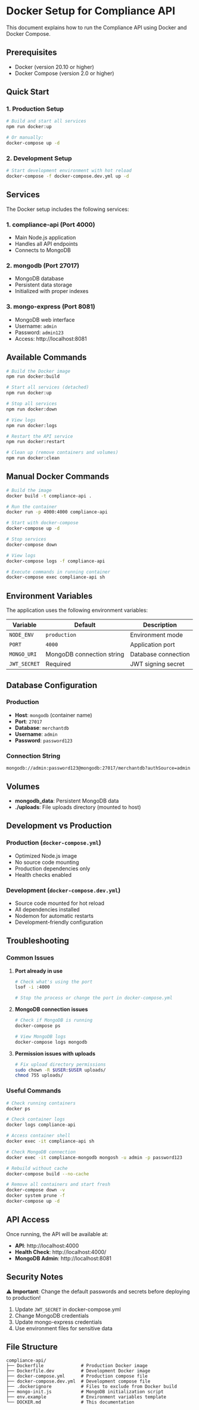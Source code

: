 # Docker Setup for Compliance API

This document explains how to run the Compliance API using Docker and Docker Compose.

## Prerequisites

- Docker (version 20.10 or higher)
- Docker Compose (version 2.0 or higher)

## Quick Start

### 1. Production Setup

```bash
# Build and start all services
npm run docker:up

# Or manually:
docker-compose up -d
```

### 2. Development Setup

```bash
# Start development environment with hot reload
docker-compose -f docker-compose.dev.yml up -d
```

## Services

The Docker setup includes the following services:

### 1. **compliance-api** (Port 4000)
- Main Node.js application
- Handles all API endpoints
- Connects to MongoDB

### 2. **mongodb** (Port 27017)
- MongoDB database
- Persistent data storage
- Initialized with proper indexes

### 3. **mongo-express** (Port 8081)
- MongoDB web interface
- Username: `admin`
- Password: `admin123`
- Access: http://localhost:8081

## Available Commands

```bash
# Build the Docker image
npm run docker:build

# Start all services (detached)
npm run docker:up

# Stop all services
npm run docker:down

# View logs
npm run docker:logs

# Restart the API service
npm run docker:restart

# Clean up (remove containers and volumes)
npm run docker:clean
```

## Manual Docker Commands

```bash
# Build the image
docker build -t compliance-api .

# Run the container
docker run -p 4000:4000 compliance-api

# Start with docker-compose
docker-compose up -d

# Stop services
docker-compose down

# View logs
docker-compose logs -f compliance-api

# Execute commands in running container
docker-compose exec compliance-api sh
```

## Environment Variables

The application uses the following environment variables:

| Variable | Default | Description |
|----------|---------|-------------|
| `NODE_ENV` | `production` | Environment mode |
| `PORT` | `4000` | Application port |
| `MONGO_URI` | MongoDB connection string | Database connection |
| `JWT_SECRET` | Required | JWT signing secret |

## Database Configuration

### Production
- **Host**: `mongodb` (container name)
- **Port**: `27017`
- **Database**: `merchantdb`
- **Username**: `admin`
- **Password**: `password123`

### Connection String
```
mongodb://admin:password123@mongodb:27017/merchantdb?authSource=admin
```

## Volumes

- **mongodb_data**: Persistent MongoDB data
- **./uploads**: File uploads directory (mounted to host)

## Development vs Production

### Production (`docker-compose.yml`)
- Optimized Node.js image
- No source code mounting
- Production dependencies only
- Health checks enabled

### Development (`docker-compose.dev.yml`)
- Source code mounted for hot reload
- All dependencies installed
- Nodemon for automatic restarts
- Development-friendly configuration

## Troubleshooting

### Common Issues

1. **Port already in use**
   ```bash
   # Check what's using the port
   lsof -i :4000
   
   # Stop the process or change the port in docker-compose.yml
   ```

2. **MongoDB connection issues**
   ```bash
   # Check if MongoDB is running
   docker-compose ps
   
   # View MongoDB logs
   docker-compose logs mongodb
   ```

3. **Permission issues with uploads**
   ```bash
   # Fix upload directory permissions
   sudo chown -R $USER:$USER uploads/
   chmod 755 uploads/
   ```

### Useful Commands

```bash
# Check running containers
docker ps

# Check container logs
docker logs compliance-api

# Access container shell
docker exec -it compliance-api sh

# Check MongoDB connection
docker exec -it compliance-mongodb mongosh -u admin -p password123

# Rebuild without cache
docker-compose build --no-cache

# Remove all containers and start fresh
docker-compose down -v
docker system prune -f
docker-compose up -d
```

## API Access

Once running, the API will be available at:

- **API**: http://localhost:4000
- **Health Check**: http://localhost:4000/
- **MongoDB Admin**: http://localhost:8081

## Security Notes

⚠️ **Important**: Change the default passwords and secrets before deploying to production!

1. Update `JWT_SECRET` in docker-compose.yml
2. Change MongoDB credentials
3. Update mongo-express credentials
4. Use environment files for sensitive data

## File Structure

```
compliance-api/
├── Dockerfile              # Production Docker image
├── Dockerfile.dev          # Development Docker image
├── docker-compose.yml      # Production compose file
├── docker-compose.dev.yml  # Development compose file
├── .dockerignore           # Files to exclude from Docker build
├── mongo-init.js           # MongoDB initialization script
├── env.example             # Environment variables template
└── DOCKER.md               # This documentation
```



